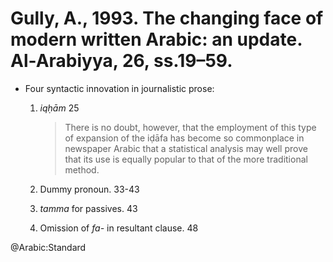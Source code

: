 # Gully, A., 1993. The changing face of modern written Arabic: an update.  Al-Arabiyya, 26, ss.19–59.

- Four syntactic innovation in journalistic prose:
    1. *iqḥām* 25
    
        > There is no doubt, however, that the employment of this type of expansion of the iḍāfa has become so commonplace in newspaper Arabic that a statistical analysis may well prove that its use is equally popular to that of the more traditional method. 

    2. Dummy pronoun. 33-43
    3. *tamma* for passives. 43
    4. Omission of *fa-* in resultant clause. 48

@Arabic:Standard

